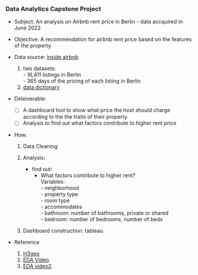 ### Data Analytics Capstone Project

- Subject: An analysis on Airbnb rent price in Berlin - data accquired in June 2022    

- Objective: A recommendation for airbnb rent price based on the features of the property 

- Data source: [inside airbnb](http://insideairbnb.com)
    1. two datasets:   
            - 16,411 listings in Berlin    
            - 365 days of the pricing of each listing in Berlin     
    2. [data dictionary](https://docs.google.com/spreadsheets/d/1iWCNJcSutYqpULSQHlNyGInUvHg2BoUGoNRIGa6Szc4/edit#gid=982310896)
    
- Deleiverable:    
    - [ ] A dashboard tool to show what price the host should charge according to the the traits of their property
    - [ ] Analysis to find out what factors contribute to higher rent price 
   
- How: 
    1. Data Cleaning  
    2. Analysis: 
       - find out:     
           - What factors contribute to higher rent?              
                Variables:   
                    - neighborhood  
                    - property type  
                    - room type  
                    - accommodates   
                    - bathroom: number of bathrooms, private or shared  
                    - bedroom: number of bedrooms, number of beds   
                    
    3. Dashboard construction: tableau 
      
- Reference
    1. [H3geo](https://h3geo.org)
    2. [EDA Video](https://www.youtube.com/watch?v=OY4eQrekQvs)
    3. [EDA video2](https://www.youtube.com/watch?v=qxpKCBV60U4)
